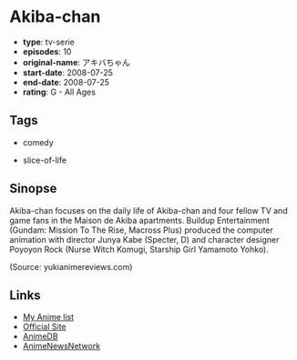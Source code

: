 # Akiba-chan

-   **type**: tv-serie
-   **episodes**: 10
-   **original-name**: アキバちゃん
-   **start-date**: 2008-07-25
-   **end-date**: 2008-07-25
-   **rating**: G - All Ages

## Tags

-   comedy

-   slice-of-life

## Sinopse

Akiba-chan focuses on the daily life of Akiba-chan and four fellow TV and game fans in the Maison de Akiba apartments. Buildup Entertainment (Gundam: Mission To The Rise, Macross Plus) produced the computer animation with director Junya Kabe (Specter, D) and character designer Poyoyon Rock (Nurse Witch Komugi, Starship Girl Yamamoto Yohko).

(Source: yukianimereviews.com)

## Links

-   [My Anime list](https://myanimelist.net/anime/5304/Akiba-chan)
-   [Official Site](http://www.akibachan.jp/)
-   [AnimeDB](http://anidb.info/perl-bin/animedb.pl?show=anime&aid=6111)
-   [AnimeNewsNetwork](http://www.animenewsnetwork.com/encyclopedia/anime.php?id=10574)
